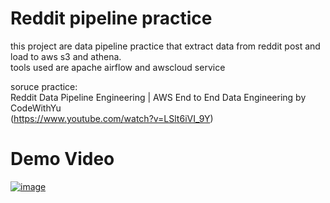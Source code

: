# Reddit pipeline practice
this project are data pipeline practice that extract data from reddit post and load to aws s3 and athena.<br>
tools used are apache airflow and awscloud service

soruce practice: <br>
Reddit Data Pipeline Engineering | AWS End to End Data Engineering by CodeWithYu<br>
(https://www.youtube.com/watch?v=LSlt6iVI_9Y)


# Demo Video


[![image](https://github.com/user-attachments/assets/8756b819-82a3-4cbd-9edd-316624096603)
](https://youtu.be/BNIn7uD-3gw)
